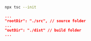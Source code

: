 ```bash
npx tsc --init
```

```json
...
"rootDir": "./src", // source folder
...
"outDir": "./dist" // build folder
...
```